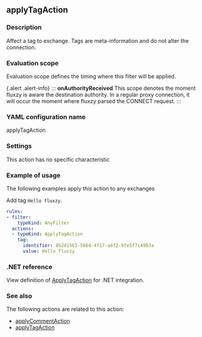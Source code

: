 ## applyTagAction

### Description

Affect a tag to exchange. Tags are meta-information and do not alter the connection.

### Evaluation scope

Evaluation scope defines the timing where this filter will be applied. 

{.alert .alert-info}
:::
**onAuthorityReceived** This scope denotes the moment fluxzy is aware the destination authority. In a regular proxy connection, it will occur the moment where fluxzy parsed the CONNECT request.
:::

### YAML configuration name

applyTagAction

### Settings

This action has no specific characteristic

### Example of usage

The following examples apply this action to any exchanges

Add tag `Hello fluxzy`.

```yaml
rules:
- filter:
    typeKind: AnyFilter
  actions:
  - typeKind: ApplyTagAction
    tag:
      identifier: 852d1563-5664-4f17-a4f2-bfe5f7c4993a
      value: Hello fluxzy
```



### .NET reference

View definition of [ApplyTagAction](https://docs.fluxzy.io/api/Fluxzy.Rules.Actions.ApplyTagAction.html) for .NET integration.

### See also

The following actions are related to this action: 

 - [applyCommentAction](applyCommentAction)
 - [applyTagAction](applyTagAction)

